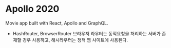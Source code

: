 # Apollo 2020

Movie app built with React, Apollo and GraphQL.

- HashRouter, BrowserRouter
브라우저 라우터는 동적요청을 처리하는 서버가 존재할 경우 사용하고,
해시라우터는 정적 웹 사이트에 사용된다.